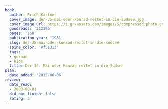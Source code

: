 ```yaml
---
book:
  author: Erich Kästner
  cover_image: der-35-mai-oder-konrad-reitet-in-die-sudsee.jpg
  cover_image_url: https://i.gr-assets.com/images/S/compressed.photo.goodreads.com/books/1172741864l/212196.jpg
  goodreads: '212196'
  pages: '160'
  publication_year: '1931'
  slug: der-35-mai-oder-konrad-reitet-in-die-sudsee
  spine_color: '#f5e313'
  tags:
  - german
  - kids
  title: Der 35. Mai oder Konrad reitet in die Südsee
plan:
  date_added: '2015-08-06'
review:
  date_read:
  - 2003-08-01
  did_not_finish: false
  rating: 3
---
```

